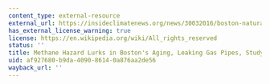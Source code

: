 ```yaml
---
content_type: external-resource
external_url: https://insideclimatenews.org/news/30032016/boston-natural-gas-pipelines-leaking-methane-climate-change-explosion
has_external_license_warning: true
license: https://en.wikipedia.org/wiki/All_rights_reserved
status: ''
title: Methane Hazard Lurks in Boston's Aging, Leaking Gas Pipes, Study Says
uid: af927680-b9da-4090-8614-0a876aa2de56
wayback_url: ''
---
```

